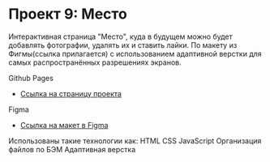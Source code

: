 # Проект 9: Место

Интерактивная страница "Место", куда в будущем можно будет добавлять фотографии, удалять их и ставить лайки.
По макету из Фигмы(ссылка прилaгается) с использованием адаптивной верстки для самых распространённых разрешениях экранов.

Github Pages

- [Ссылка на страницу проекта](https://alkremn.github.io/mesto)

Figma

- [Ссылка на макет в Figma](https://www.figma.com/file/2cn9N9jSkmxD84oJik7xL7/JavaScript.-Sprint-4?node-id=0%3A1)

Использованы такие технологии как:
HTML
CSS 
JavaScript
Организация файлов по БЭМ
Адаптивная верстка
